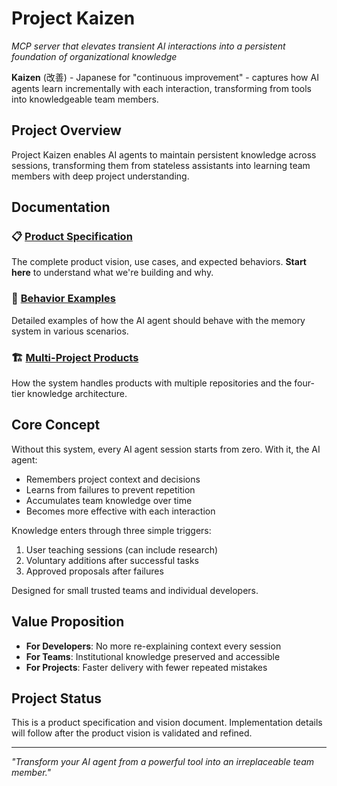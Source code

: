 # Project Kaizen

*MCP server that elevates transient AI interactions into a persistent foundation of organizational knowledge*

**Kaizen** (改善) - Japanese for "continuous improvement" - captures how AI agents learn incrementally with each interaction, transforming from tools into knowledgeable team members.

## Project Overview

Project Kaizen enables AI agents to maintain persistent knowledge across sessions, transforming them from stateless assistants into learning team members with deep project understanding.

## Documentation

### 📋 [Product Specification](./project-kaizen-product-specification.md)
The complete product vision, use cases, and expected behaviors. **Start here** to understand what we're building and why.

### 📖 [Behavior Examples](./behavior-examples.md)
Detailed examples of how the AI agent should behave with the memory system in various scenarios.

### 🏗️ [Multi-Project Products](./multi-project-products.md)
How the system handles products with multiple repositories and the four-tier knowledge architecture.

## Core Concept

Without this system, every AI agent session starts from zero. With it, the AI agent:
- Remembers project context and decisions
- Learns from failures to prevent repetition
- Accumulates team knowledge over time
- Becomes more effective with each interaction

Knowledge enters through three simple triggers:
1. User teaching sessions (can include research)
2. Voluntary additions after successful tasks
3. Approved proposals after failures

Designed for small trusted teams and individual developers.

## Value Proposition

- **For Developers**: No more re-explaining context every session
- **For Teams**: Institutional knowledge preserved and accessible
- **For Projects**: Faster delivery with fewer repeated mistakes

## Project Status

This is a product specification and vision document. Implementation details will follow after the product vision is validated and refined.

---

*"Transform your AI agent from a powerful tool into an irreplaceable team member."*
